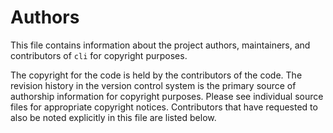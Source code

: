 # Authors

This file contains information about the project authors, maintainers, and contributors of `cli` for copyright purposes.

The copyright for the code is held by the contributors of the code.
The revision history in the version control system is the primary source of authorship information for copyright purposes.
Please see individual source files for appropriate copyright notices.
Contributors that have requested to also be noted explicitly in this file are listed below.
